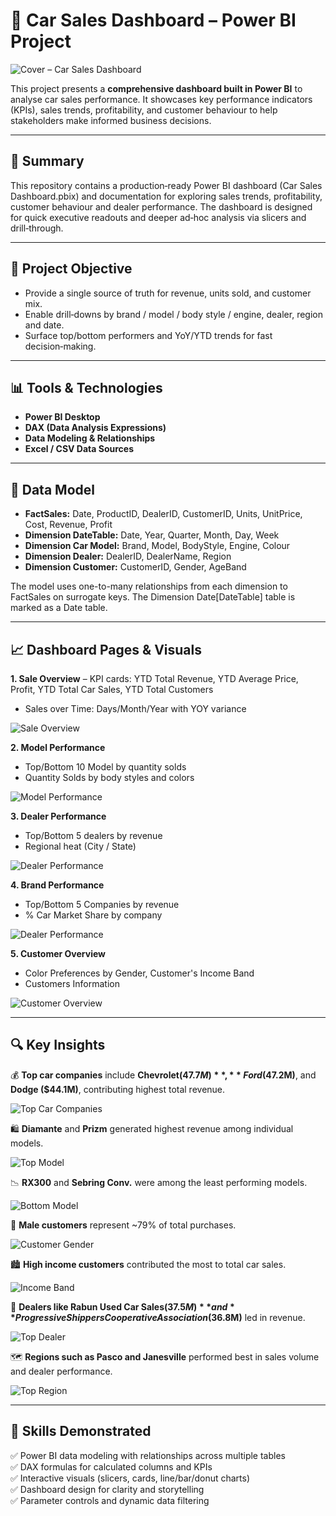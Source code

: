 # 🚗 Car Sales Dashboard – Power BI Project
![Cover – Car Sales Dashboard](assets/sales-overtime-2.png)

This project presents a **comprehensive dashboard built in Power BI** to analyse car sales performance. It showcases key performance indicators (KPIs), sales trends, profitability, and customer behaviour to help stakeholders make informed business decisions. 

---

## 📌 Summary

This repository contains a production‑ready Power BI dashboard (Car Sales Dashboard.pbix) and documentation for exploring sales trends, profitability, customer behaviour and dealer performance. The dashboard is designed for quick executive readouts and deeper ad‑hoc analysis via slicers and drill‑through.

---

## 🎯 Project Objective

- Provide a single source of truth for revenue, units sold, and customer mix.
- Enable drill‑downs by brand / model / body style / engine, dealer, region and date.
- Surface top/bottom performers and YoY/YTD trends for fast decision‑making.

---

## 📊 Tools & Technologies

- **Power BI Desktop**  
- **DAX (Data Analysis Expressions)**  
- **Data Modeling & Relationships**  
- **Excel / CSV Data Sources**

---

## 🧩 Data Model 

- **FactSales:** Date, ProductID, DealerID, CustomerID, Units, UnitPrice, Cost, Revenue, Profit
- **Dimension DateTable:** Date, Year, Quarter, Month, Day, Week
- **Dimension Car Model:** Brand, Model, BodyStyle, Engine, Colour
- **Dimension Dealer:** DealerID, DealerName, Region
- **Dimension Customer:** CustomerID, Gender, AgeBand

The model uses one-to-many relationships from each dimension to FactSales on surrogate keys. The Dimension Date[DateTable] table is marked as a Date table.

---

## 📈  Dashboard Pages & Visuals

**1. Sale Overview** 
   – KPI cards: YTD Total Revenue, YTD Average Price, Profit, YTD Total Car Sales, YTD Total Customers
   - Sales over Time: Days/Month/Year with YOY variance
  
  ![Sale Overview](assets/sales-overtime-2.png)

**2. Model Performance**
   - Top/Bottom 10 Model by quantity solds
   - Quantity Solds by body styles and colors
  
  ![Model Performance](assets/model-performance.png)

**3. Dealer Performance**
   - Top/Bottom 5 dealers by revenue
   - Regional heat (City / State)
  
  ![Dealer Performance](assets/dealer-performance.png)

**4. Brand Performance**
   - Top/Bottom 5 Companies by revenue
   - % Car Market Share by company
  
  ![Dealer Performance](assets/brand-performance.png)

**5. Customer Overview**
   - Color Preferences by Gender, Customer's Income Band
   - Customers Information
  
  ![Customer Overview](assets/customer-overview.png)

---

## 🔍 Key Insights

💰 **Top car companies** include **Chevrolet($47.7M)**, **Ford ($47.2M)**, and **Dodge ($44.1M)**, contributing highest total revenue.
   
   ![Top Car Companies](assets/top-car-company.png)

🛍️ **Diamante** and **Prizm** generated highest revenue among individual models.
   
   ![Top Model](assets/top-model.png)

📉 **RX300** and **Sebring Conv.** were among the least performing models.
   
   ![Bottom Model](assets/bottom-model.png)

🧍 **Male customers** represent ~79% of total purchases.
   
   ![Customer Gender](assets/customer-gender.png)

🏙️ **High income customers** contributed the most to total car sales.
   
   ![Income Band](assets/income-band.png)

📌 **Dealers like Rabun Used Car Sales($37.5M)** and **Progressive Shippers Cooperative Association($36.8M)** led in revenue.
   
   ![Top Dealer](assets/top-dealer.png)

🗺️ **Regions such as Pasco and Janesville** performed best in sales volume and dealer performance.
   
   ![Top Region](assets/region.png)

---

## 🧠 Skills Demonstrated

 ✅ Power BI data modeling with relationships across multiple tables  
 ✅ DAX formulas for calculated columns and KPIs  
 ✅ Interactive visuals (slicers, cards, line/bar/donut charts)  
 ✅ Dashboard design for clarity and storytelling  
 ✅ Parameter controls and dynamic data filtering



